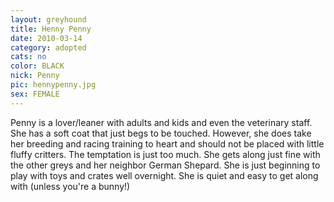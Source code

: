 ```yaml
---
layout: greyhound
title: Henny Penny
date: 2010-03-14
category: adopted
cats: no
color: BLACK
nick: Penny
pic: hennypenny.jpg
sex: FEMALE
---
```

Penny is a lover/leaner with adults and kids and even the veterinary staff. She has a soft coat that just begs to be
touched. However, she does take her breeding and racing training to heart and should not be placed with little fluffy
critters. The temptation is just too much. She gets along just fine with the other greys and her neighbor German
Shepard. She is just beginning to play with toys and crates well overnight. She is quiet and easy to get along with
(unless you're a bunny!)
